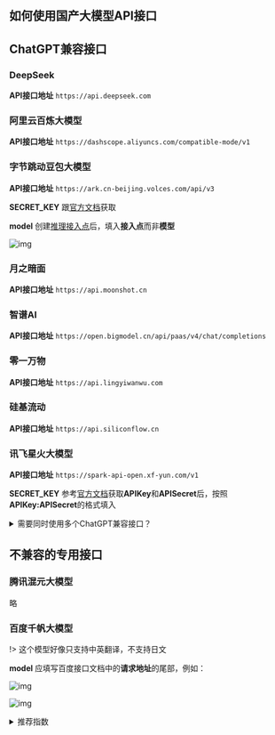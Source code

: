 ## 如何使用国产大模型API接口

## ChatGPT兼容接口


<!-- tabs:start -->

### **DeepSeek**

**API接口地址** `https://api.deepseek.com`

### **阿里云百炼大模型**


**API接口地址** `https://dashscope.aliyuncs.com/compatible-mode/v1`

### **字节跳动豆包大模型**



**API接口地址** `https://ark.cn-beijing.volces.com/api/v3`

**SECRET_KEY** 跟[官方文档](https://www.volcengine.com/docs/82379/1263279)获取

**model** 创建[推理接入点](https://console.volcengine.com/ark/region:ark+cn-beijing/endpoint?current=1&pageSize=10)后，填入**接入点**而非**模型**

![img](https://image.lunatranslator.xyz/zh/damoxing/doubao.png)


### **月之暗面**

**API接口地址** `https://api.moonshot.cn`

### **智谱AI**

**API接口地址** `https://open.bigmodel.cn/api/paas/v4/chat/completions`

### **零一万物**

**API接口地址** `https://api.lingyiwanwu.com`

### **硅基流动**

**API接口地址** `https://api.siliconflow.cn`

### **讯飞星火大模型**

**API接口地址** `https://spark-api-open.xf-yun.com/v1`

**SECRET_KEY** 参考[官方文档](https://www.xfyun.cn/doc/spark/HTTP%E8%B0%83%E7%94%A8%E6%96%87%E6%A1%A3.html#_3-%E8%AF%B7%E6%B1%82%E8%AF%B4%E6%98%8E)获取**APIKey**和**APISecret**后，按照**APIKey:APISecret**的格式填入

<!-- tabs:end -->

<details>
  <summary>需要同时使用多个ChatGPT兼容接口？</summary>
  如果只是有多个不同的密钥想要轮询，只需用|分割就可以了。<br>
  但有时想要同时使用多个不同的api接口地址/prompt/model/参数等来对比翻译效果。方法是：<br>
  点击右下方的“+”按钮
  <img src="https://image.lunatranslator.xyz/zh/damoxing/extraapi1.png">
  弹出一个窗口，选择ChatGPT兼容接口，并为之取个名字。这样会复制一份当前ChatGPT兼容接口的设置和api。
  <img src="https://image.lunatranslator.xyz/zh/damoxing/extraapi2.png">
  激活复制的接口，并可以进行单独设置。复制的接口可以和原接口一起运行，从而使用多个不同的设置来运行。
  <img src="https://image.lunatranslator.xyz/zh/damoxing/extraapi3.png">
</details>


## 不兼容的专用接口

<!-- tabs:start -->

### **腾讯混元大模型**

略

### **百度千帆大模型**

!> 这个模型好像只支持中英翻译，不支持日文 

**model** 应填写百度接口文档中的**请求地址**的尾部，例如：

![img](https://image.lunatranslator.xyz/zh/damoxing/qianfan1.png)

![img](https://image.lunatranslator.xyz/zh/damoxing/qianfan2.png)

<!-- tabs:end -->


<details>
  <summary>推荐指数</summary>
  <table id="toupiao">
  </table> 
</details>